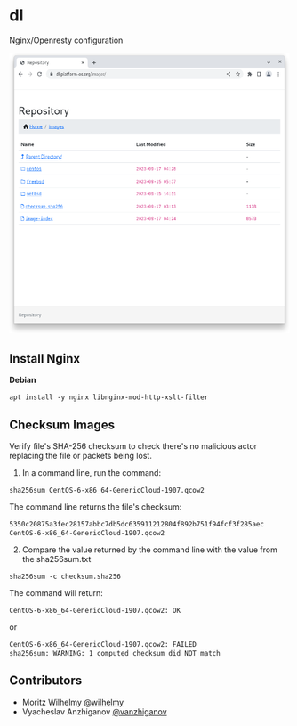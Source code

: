 # dl
Nginx/Openresty configuration


![dl.platform-os.org](screenshot.png)

## Install Nginx

**Debian**

```
apt install -y nginx libnginx-mod-http-xslt-filter
```

## Checksum Images

Verify file's SHA-256 checksum to check there's no malicious actor replacing the file or packets being lost.

1. In a command line, run the command:

```shell
sha256sum CentOS-6-x86_64-GenericCloud-1907.qcow2
```

The command line returns the file's checksum:

```
5350c20875a3fec28157abbc7db5dc635911212804f892b751f94fcf3f285aec  CentOS-6-x86_64-GenericCloud-1907.qcow2
```

2. Compare the value returned by the command line with the value from the sha256sum.txt

```
sha256sum -c checksum.sha256
```

The command will return:

```
CentOS-6-x86_64-GenericCloud-1907.qcow2: OK
```

or 

```
CentOS-6-x86_64-GenericCloud-1907.qcow2: FAILED
sha256sum: WARNING: 1 computed checksum did NOT match
```

## Contributors

* Moritz Wilhelmy [@wilhelmy](https://github.com/wilhelmy)
* Vyacheslav Anzhiganov [@vanzhiganov](https://github.com/vanzhiganov)
